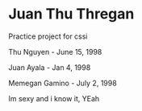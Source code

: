# Juan Thu Thregan
Practice project for cssi

Thu Nguyen - June 15, 1998

Juan Ayala - Jan 4, 1998

Memegan Gamino - July 2, 1998

Im sexy and i know it, YEah
